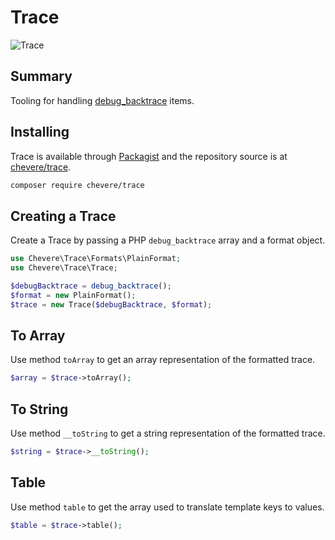 # Trace

![Trace](/src/packages/trace-logo.svg)

## Summary

Tooling for handling [debug_backtrace](https://www.php.net/manual/en/function.debug-backtrace.php) items.

## Installing

Trace is available through [Packagist](https://packagist.org/packages/chevere/trace) and the repository source is at [chevere/trace](https://github.com/chevere/trace).

```sh
composer require chevere/trace
```

## Creating a Trace

Create a Trace by passing a PHP `debug_backtrace` array and a format object.

```php
use Chevere\Trace\Formats\PlainFormat;
use Chevere\Trace\Trace;

$debugBacktrace = debug_backtrace();
$format = new PlainFormat();
$trace = new Trace($debugBacktrace, $format);
```

## To Array

Use method `toArray` to get an array representation of the formatted trace.

```php
$array = $trace->toArray();
```

## To String

Use method `__toString` to get a string representation of the formatted trace.

```php
$string = $trace->__toString();
```

## Table

Use method `table` to get the array used to translate template keys to values.

```php
$table = $trace->table();
```
